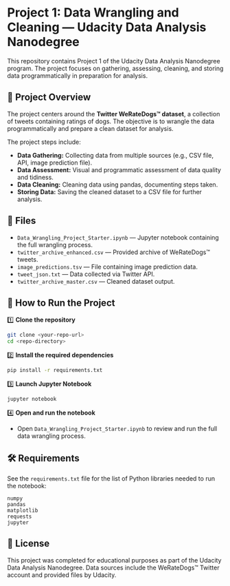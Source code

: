 
# Project 1: Data Wrangling and Cleaning — Udacity Data Analysis Nanodegree

This repository contains Project 1 of the Udacity Data Analysis Nanodegree program. The project focuses on gathering, assessing, cleaning, and storing data programmatically in preparation for analysis.

## 📌 Project Overview

The project centers around the **Twitter WeRateDogs™ dataset**, a collection of tweets containing ratings of dogs. The objective is to wrangle the data programmatically and prepare a clean dataset for analysis.

The project steps include:

* **Data Gathering:** Collecting data from multiple sources (e.g., CSV file, API, image prediction file).
* **Data Assessment:** Visual and programmatic assessment of data quality and tidiness.
* **Data Cleaning:** Cleaning data using pandas, documenting steps taken.
* **Storing Data:** Saving the cleaned dataset to a CSV file for further analysis.

## 📂 Files

* `Data_Wrangling_Project_Starter.ipynb` — Jupyter notebook containing the full wrangling process.
* `twitter_archive_enhanced.csv` — Provided archive of WeRateDogs™ tweets.
* `image_predictions.tsv` — File containing image prediction data.
* `tweet_json.txt` — Data collected via Twitter API.
* `twitter_archive_master.csv` — Cleaned dataset output.

## 🚀 How to Run the Project

1️⃣ **Clone the repository**

```bash
git clone <your-repo-url>
cd <repo-directory>
```

2️⃣ **Install the required dependencies**

```bash
pip install -r requirements.txt
```

3️⃣ **Launch Jupyter Notebook**

```bash
jupyter notebook
```

4️⃣ **Open and run the notebook**

* Open `Data_Wrangling_Project_Starter.ipynb` to review and run the full data wrangling process.

## 🛠 Requirements

See the `requirements.txt` file for the list of Python libraries needed to run the notebook:

```
numpy
pandas
matplotlib
requests
jupyter
```

## 📄 License

This project was completed for educational purposes as part of the Udacity Data Analysis Nanodegree. Data sources include the WeRateDogs™ Twitter account and provided files by Udacity.
